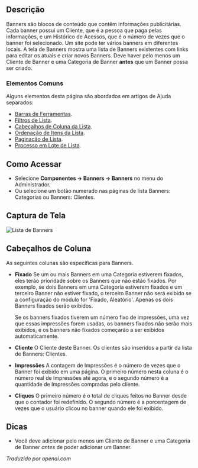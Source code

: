 <!-- Filename: Help4.x:Banners / Display title: Banners  -->

## Descrição

Banners são blocos de conteúdo que contêm informações publicitárias. Cada banner possui um Cliente, que é a pessoa que paga pelas informações, e um Histórico de Acessos, que é o número de vezes que o banner foi selecionado. Um site pode ter vários banners em diferentes locais. A tela de Banners mostra uma lista de Banners existentes com links para editar os atuais e criar novos Banners. Deve haver pelo menos um Cliente de Banner e uma Categoria de Banner **antes** que um Banner possa ser criado.

### Elementos Comuns

Alguns elementos desta página são abordados em artigos de Ajuda separados:

* [Barras de Ferramentas](jdocmanual?article=help/common-elements/toolbars).
* [Filtros de Lista](jdocmanual?article=help/common-elements/list-filters).
* [Cabeçalhos de Coluna da Lista](jdocmanual?article=help/common-elements/list-column-headers).
* [Ordenação de Itens da Lista](jdocmanual?article=help/common-elements/list-ordering).
* [Paginação de Lista](jdocmanual?article=help/common-elements/list-pagination).
* [Processo em Lote de Lista](jdocmanual?article=help/common-elements/list-batch-process).

## Como Acessar

- Selecione **Componentes → Banners → Banners** no menu do Administrador.
- Ou selecione um botão numerado nas páginas de lista Banners: Categorias ou Banners: Clientes.

## Captura de Tela

![Lista de Banners](../../../pt/images/banners/banners-list.png)

## Cabeçalhos de Coluna

As seguintes colunas são específicas para Banners.

- **Fixado** Se um ou mais Banners em uma Categoria estiverem fixados, eles terão prioridade sobre os Banners que não estão fixados. Por exemplo, se dois Banners em uma Categoria estiverem fixados e um terceiro Banner não estiver fixado, o terceiro Banner não será exibido se a configuração do módulo for 'Fixado, Aleatório'. Apenas os dois Banners fixados serão exibidos.

    Se os banners fixados tiverem um número fixo de impressões, uma vez que essas impressões forem usadas, os banners fixados não serão mais exibidos, e os banners não fixados começarão a ser exibidos automaticamente.
- **Cliente** O Cliente deste Banner. Os clientes são inseridos a partir da lista de Banners: Clientes.
- **Impressões** A contagem de Impressões é o número de vezes que o Banner foi exibido em uma página. O primeiro número nesta coluna é o número real de Impressões até agora, e o segundo número é a quantidade de Impressões compradas pelo cliente.
- **Cliques** O primeiro número é o total de cliques feitos no Banner desde que o contador foi redefinido. O segundo número é a porcentagem de vezes que o usuário clicou no banner quando ele foi exibido.

## Dicas

- Você deve adicionar pelo menos um Cliente de Banner e uma Categoria de Banner *antes* de poder adicionar um Banner.

*Traduzido por openai.com*

